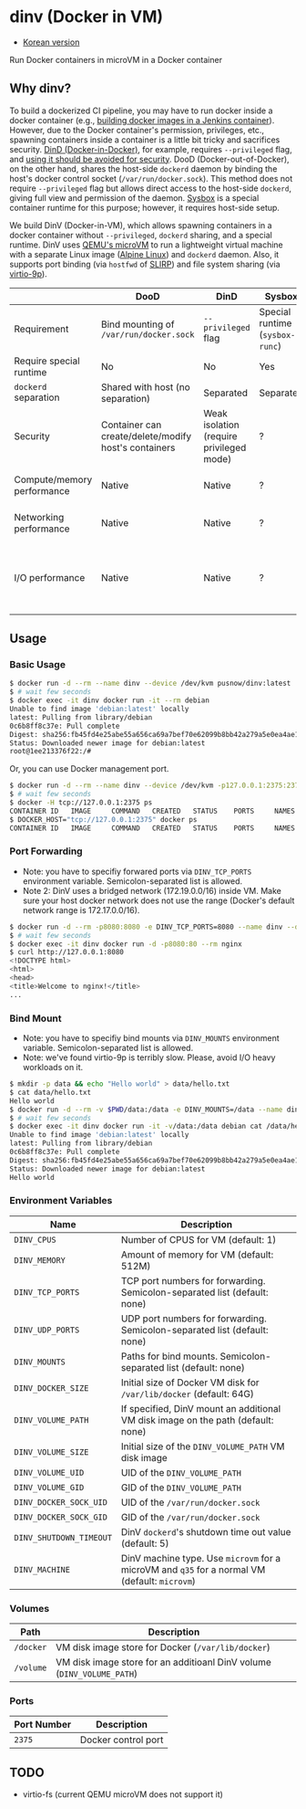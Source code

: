 # dinv (Docker in VM)

* [Korean version](https://www.pusnow.com/note/dinv/)

Run Docker containers in microVM in a Docker container

## Why dinv?

To build a dockerized CI pipeline, you may have to run docker inside a docker container (e.g., [building docker images in a Jenkins container](https://www.jenkins.io/doc/book/installing/docker/)).
However, due to the Docker container's permission, privileges, etc., spawning containers inside a container is a little bit tricky and sacrifices security.
[DinD (Docker-in-Docker)](https://jpetazzo.github.io/2015/09/03/do-not-use-docker-in-docker-for-ci/), for example, requires `--privileged` flag, and [using it should be avoided for security](https://docs.docker.com/engine/reference/commandline/run/#full-container-capabilities---privileged).
DooD (Docker-out-of-Docker), on the other hand, shares the host-side `dockerd` daemon by binding the host's docker control socket (`/var/run/docker.sock`).
This method does not require `--privileged` flag but allows direct access to the host-side `dockerd`, giving full view and permission of the daemon.
[Sysbox](https://github.com/nestybox/sysbox) is a special container runtime for this purpose; however, it requires host-side setup.

We build DinV (Docker-in-VM), which allows spawning containers in a docker container without `--privileged`, `dockerd` sharing, and a special runtime.
DinV uses [QEMU's microVM](https://qemu.readthedocs.io/en/latest/system/i386/microvm.html) to run a lightweight virtual machine with a separate Linux image ([Alpine Linux](https://www.alpinelinux.org)) and `dockerd` daemon.
Also, it supports port binding (via `hostfwd` of [SLIRP](https://wiki.qemu.org/Documentation/Networking#User_Networking_.28SLIRP.29)) and file system sharing (via [virtio-9p](https://wiki.qemu.org/Documentation/9psetup)).

|                            | DooD                                                 | DinD                                     | Sysbox                          | DinV                                                                                                                                                              |
|----------------------------|------------------------------------------------------|------------------------------------------|---------------------------------|-------------------------------------------------------------------------------------------------------------------------------------------------------------------|
| Requirement                | Bind mounting of `/var/run/docker.sock`              | `--privileged` flag                      | Special runtime (`sysbox-runc`) | KVM device option (`--device /dev/kvm`)                                                                                                                           |
| Require special runtime    | No                                                   | No                                       | Yes                             | No                                                                                                                                                                |
| `dockerd` separation       | Shared with host (no separation)                     | Separated                                | Separated                       | Separated                                                                                                                                                         |
| Security                   | Container can create/delete/modify host's containers | Weak isolation (require privileged mode) | ?                               | Strong isolation (VM isolation + unprivileged)                                                                                                                    |
| Compute/memory performance | Native                                               | Native                                   | ?                               | Near-native (VT-x accelerated)                                                                                                                                    |
| Networking performance     | Native                                               | Native                                   | ?                               | Poor (depends on [SLIRP](https://wiki.qemu.org/Documentation/Networking#User_Networking_.28SLIRP.29))                                                             |
| I/O performance            | Native                                               | Native                                   | ?                               | [Volumes](https://docs.docker.com/storage/volumes/): Near-native (`virtio-blk`) <br> Bind mounts: Poor ([virtio-9p](https://wiki.qemu.org/Documentation/9psetup)) |

## Usage

### Basic Usage

```bash
$ docker run -d --rm --name dinv --device /dev/kvm pusnow/dinv:latest
$ # wait few seconds
$ docker exec -it dinv docker run -it --rm debian
Unable to find image 'debian:latest' locally
latest: Pulling from library/debian
0c6b8ff8c37e: Pull complete 
Digest: sha256:fb45fd4e25abe55a656ca69a7bef70e62099b8bb42a279a5e0ea4ae1ab410e0d
Status: Downloaded newer image for debian:latest
root@1ee213376f22:/# 
```

Or, you can use Docker management port.

```bash
$ docker run -d --rm --name dinv --device /dev/kvm -p127.0.0.1:2375:2375 pusnow/dinv:latest
$ # wait few seconds
$ docker -H tcp://127.0.0.1:2375 ps
CONTAINER ID   IMAGE     COMMAND   CREATED   STATUS    PORTS     NAMES
$ DOCKER_HOST="tcp://127.0.0.1:2375" docker ps
CONTAINER ID   IMAGE     COMMAND   CREATED   STATUS    PORTS     NAMES
```

### Port Forwarding

* Note: you have to specifiy forwared ports via `DINV_TCP_PORTS` environment variable. Semicolon-separated list is allowed.
* Note 2: DinV uses a bridged network (172.19.0.0/16) inside VM. Make sure your host docker network does not use the range (Docker's default network range is 172.17.0.0/16).

```bash
$ docker run -d --rm -p8080:8080 -e DINV_TCP_PORTS=8080 --name dinv --device /dev/kvm pusnow/dinv:latest
$ # wait few seconds
$ docker exec -it dinv docker run -d -p8080:80 --rm nginx
$ curl http://127.0.0.1:8080
<!DOCTYPE html>
<html>
<head>
<title>Welcome to nginx!</title>
...
```

### Bind Mount

* Note: you have to specifiy bind mounts via `DINV_MOUNTS` environment variable. Semicolon-separated list is allowed.
* Note: we've found virtio-9p is terribly slow. Please, avoid I/O heavy workloads on it.

```bash
$ mkdir -p data && echo "Hello world" > data/hello.txt
$ cat data/hello.txt
Hello world
$ docker run -d --rm -v $PWD/data:/data -e DINV_MOUNTS=/data --name dinv --device /dev/kvm pusnow/dinv:latest
$ # wait few seconds
$ docker exec -it dinv docker run -it -v/data:/data debian cat /data/hello.txt
Unable to find image 'debian:latest' locally
latest: Pulling from library/debian
0c6b8ff8c37e: Pull complete 
Digest: sha256:fb45fd4e25abe55a656ca69a7bef70e62099b8bb42a279a5e0ea4ae1ab410e0d
Status: Downloaded newer image for debian:latest
Hello world
```

### Environment Variables

| Name                    | Description                                                                                   |
|-------------------------|-----------------------------------------------------------------------------------------------|
| `DINV_CPUS`             | Number of CPUS for VM (default: 1)                                                            |
| `DINV_MEMORY`           | Amount of memory for VM (default: 512M)                                                       |
| `DINV_TCP_PORTS`        | TCP port numbers for forwarding. Semicolon-separated list (default: none)                     |
| `DINV_UDP_PORTS`        | UDP port numbers for forwarding. Semicolon-separated list (default: none)                     |
| `DINV_MOUNTS`           | Paths for bind mounts. Semicolon-separated list (default: none)                               |
| `DINV_DOCKER_SIZE`      | Initial size of Docker VM disk for `/var/lib/docker` (default: 64G)                           |
| `DINV_VOLUME_PATH`      | If specified, DinV mount an additional VM disk image on the path (default: none)              |
| `DINV_VOLUME_SIZE`      | Initial size of the `DINV_VOLUME_PATH` VM disk image                                          |
| `DINV_VOLUME_UID`       | UID of the `DINV_VOLUME_PATH`                                                                 |
| `DINV_VOLUME_GID`       | GID of the `DINV_VOLUME_PATH`                                                                 |
| `DINV_DOCKER_SOCK_UID`  | UID of the `/var/run/docker.sock`                                                             |
| `DINV_DOCKER_SOCK_GID`  | GID of the `/var/run/docker.sock`                                                             |
| `DINV_SHUTDOWN_TIMEOUT` | DinV `dockerd`'s shutdown time out value (default: 5)                                         |
| `DINV_MACHINE`          | DinV machine type. Use `microvm` for a microVM and `q35` for a normal VM (default: `microvm`) |


### Volumes

| Path      | Description                                                            |
|-----------|------------------------------------------------------------------------|
| `/docker` | VM disk image store for Docker (`/var/lib/docker`)                     |
| `/volume` | VM disk image store for an additioanl DinV volume (`DINV_VOLUME_PATH`) |

### Ports

| Port Number | Description         |
|-------------|---------------------|
| `2375`      | Docker control port |

## TODO

* virtio-fs (current QEMU microVM does not support it)
